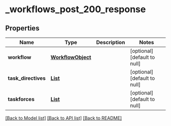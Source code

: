 # _workflows_post_200_response
## Properties

| Name | Type | Description | Notes |
|------------ | ------------- | ------------- | -------------|
| **workflow** | [**WorkflowObject**](WorkflowObject.md) |  | [optional] [default to null] |
| **task\_directives** | [**List**](TaskDirectiveObject.md) |  | [optional] [default to null] |
| **taskforces** | [**List**](TaskforceObject.md) |  | [optional] [default to null] |

[[Back to Model list]](../README.md#documentation-for-models) [[Back to API list]](../README.md#documentation-for-api-endpoints) [[Back to README]](../README.md)

